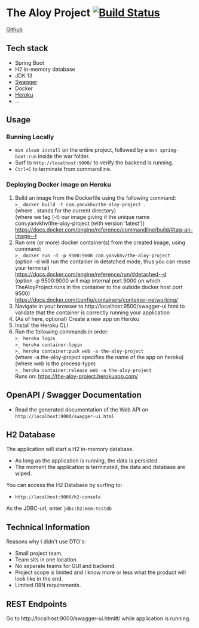 # The Aloy Project   [![Build Status](https://travis-ci.com/YanVkhv/TheAloyProject.svg?branch=master)](https://travis-ci.com/YanVkhv/TheAloyProject)

[Github](https://github.com/YanVkhv/TheAloyProject)

## Tech stack

- Spring Boot
- H2 in-memory database
- JDK 13
- [Swagger](http://localhost:9000/swagger-ui.html)
- Docker
- [Heroku](https://the-aloy-project.herokuapp.com/)
- ...

## Usage

### Running Locally
- `mvn clean install` on the entire project, followed by a `mvn spring-boot:run` inside the war folder.
- Surf to `http://localhost:9000/` to verify the backend is running.
- `Ctrl+C` to terminate from commandline.

### Deploying Docker image on Heroku
1. Build an image from the Dockerfile using the following command:  
       `>_ docker build -t com.yanvkhv/the-aloy-project .`  
          (where . stands for the current directory)  
          (where we tag (-t) our image giving it the unique name com.yanvkhv/the-aloy-project (with version 'latest'))  
               https://docs.docker.com/engine/reference/commandline/build/#tag-an-image--t  
2. Run one (or more) docker container(s) from the created image, using command:  
       `>_ docker run -d -p 9500:9000 com.yanvkhv/the-aloy-project`  
          (option -d will run the container in detatched mode, thus you can reuse your terminal)  
               https://docs.docker.com/engine/reference/run/#detached--d  
          (option -p 9500:9000 will map internal port 9000 on which TheAloyProject runs in the container to the outside docker host port 9500)  
               https://docs.docker.com/config/containers/container-networking/  
3. Navigate in your browser to http://localhost:9500/swagger-ui.html to validate that the container is correctly running your application  
4. (As of here, optional) Create a new app on Heroku  
5. Install the Heroku CLI  
6. Run the following commands in order:  
       `>_ heroku login`  
       `>_ heroku container:login`  
       `>_ heroku container:push web -a the-aloy-project`  
          (where -a the-aloy-project specifies the name of the app on heroku)  
          (where web is the process-type)  
       `>_ heroku container:release web -a the-aloy-project`  
       Runs on: https://the-aloy-project.herokuapp.com/  

## OpenAPI / Swagger Documentation
- Read the generated documentation of the Web API on `http://localhost:9000/swagger-ui.html`

## H2 Database
The application will start a H2 in-memory database. 
- As long as the application is running, the data is persisted.
- The moment the application is terminated, the data and database are wiped.

You can access the H2 Database by surfing to:
 - `http://localhost:9000/h2-console`
 
 As the JDBC-url, enter `jdbc:h2:mem:testdb`
 
## Technical Information
Reasons why I didn't use DTO's:  
- Small project team.
- Team sits in one location.
- No separate teams for GUI and backend.
- Project scope is limited and I know more or less what the product will look like in the end.
- Limited I18N requirements.

## REST Endpoints
Go to http://localhost:9000/swagger-ui.html#/ while application is running.
